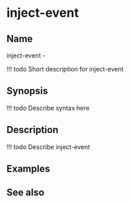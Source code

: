 

# inject-event


## Name
inject-event - 

<!-- prettier-ignore -->
!!! todo
     Short description for inject-event

## Synopsis
<!-- prettier-ignore -->
!!! todo
    Describe syntax here

## Description
<!-- prettier-ignore -->
!!! todo
    Describe inject-event

## Examples

## See also

